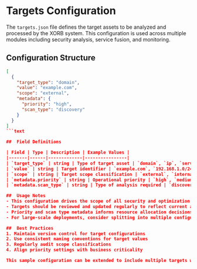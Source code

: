 # Targets Configuration

The `targets.json` file defines the target assets to be analyzed and processed by the XORB system. This configuration is used across multiple modules including security analysis, service fusion, and monitoring.

##  Configuration Structure

```json
[
  {
    "target_type": "domain",
    "value": "example.com",
    "scope": "external",
    "metadata": {
      "priority": "high",
      "scan_type": "discovery"
    }
  }
]
```text

##  Field Definitions

| Field | Type | Description | Example Values |
|-------|------|-------------|----------------|
| `target_type` | string | Type of target asset | `domain`, `ip`, `service`, `api` |
| `value` | string | Target identifier | `example.com`, `192.168.1.0/24` |
| `scope` | string | Target scope classification | `external`, `internal`, `partner` |
| `metadata.priority` | string | Operational priority | `high`, `medium`, `low` |
| `metadata.scan_type` | string | Type of analysis required | `discovery`, `deep`, `compliance` |

##  Usage Notes
- This configuration drives the scope of all security and optimization operations
- Targets should be reviewed and updated regularly to reflect current assets
- Priority and scan type metadata informs resource allocation decisions
- For large-scale deployments, consider splitting into multiple configuration files

##  Best Practices
1. Maintain version control for target configurations
2. Use consistent naming conventions for target values
3. Regularly audit scope classifications
4. Align priority settings with business criticality

This sample configuration can be extended to include multiple targets with varying characteristics.